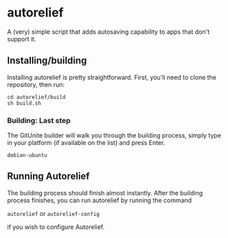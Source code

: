 # autorelief
A (very) simple script that adds autosaving capability to apps that don't support it.

## Installing/building
Installing autorelief is pretty straightforward.
First, you'll need to clone the repository, then run:

```
cd autorelief/build
sh build.sh
```

### Building: Last step
The GitUnite builder will walk you through the building process,
simply type in your platform (if available on the list) and press Enter.

```
debian-ubuntu
```

## Running Autorelief
The building process should finish almost instantly. After the building process
finishes, you can run autorelief by running the command

`autorelief` or `autorelief-config`

if you wish to configure Autorelief.
